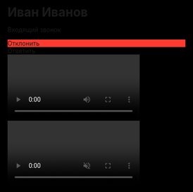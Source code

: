 <!DOCTYPE html>
<html lang="ru">
<head>
<meta charset="UTF-8">
<meta name="viewport" content="width=device-width, initial-scale=1.0">
<title>iPhone Call Simulation</title>
<style>
  * { margin: 0; padding: 0; box-sizing: border-box; }
  html, body { width: 100%; height: 100%; overflow: hidden; font-family: -apple-system, BlinkMacSystemFont, "Segoe UI", Roboto, sans-serif; background: black; }

  /* Экран звонка */
  #callScreen {
    width: 100%;
    height: 100%;
    position: relative;
    background: radial-gradient(circle at center, #000 0%, #111 100%);
    display: flex;
    flex-direction: column;
    justify-content: center;
    align-items: center;
    color: white;
    transition: opacity 0.5s;
  }

  #callerInfo {
    text-align: center;
    margin-bottom: 100px;
  }

  #callerInfo h1 {
    font-size: 48px;
    font-weight: 600;
  }

  #callerInfo p {
    font-size: 24px;
    margin-top: 10px;
    color: #ccc;
  }

  /* Кнопки звонка как на iPhone */
  #buttons {
    display: flex;
    gap: 60px;
  }

  .callBtn {
    width: 80px;
    height: 80px;
    border-radius: 50%;
    display: flex;
    justify-content: center;
    align-items: center;
    font-size: 18px;
    color: white;
    cursor: pointer;
    user-select: none;
    box-shadow: 0 8px 20px rgba(0,0,0,0.5);
    transition: transform 0.2s;
  }

  .callBtn:active { transform: scale(0.9); }

  #answerBtn { background: #4cd964; }
  #declineBtn { background: #ff3b30; }

  /* Видео и камера */
  #videoContainer {
    display: none;
    width: 100%;
    height: 100%;
    position: relative;
    overflow: hidden;
    background: black;
  }

  #mainVideo {
    width: 100%;
    height: 100%;
    object-fit: cover;
    display: block;
  }

  #camera {
    position: absolute;
    top: 20px;
    right: 20px;
    width: 180px;
    height: 180px;
    border-radius: 15px;
    overflow: hidden;
    box-shadow: 0 10px 30px rgba(0,0,0,0.5);
    transform: translateY(40px); /* смещено вниз на 40px */
  }

  #camera video {
    width: 100%;
    height: 100%;
    object-fit: cover;
  }
</style>
</head>
<body>

<!-- Экран звонка -->
<div id="callScreen">
  <div id="callerInfo">
    <h1>Иван Иванов</h1>
    <p>Входящий звонок</p>
  </div>
  <div id="buttons">
    <div class="callBtn" id="declineBtn">Отклонить</div>
    <div class="callBtn" id="answerBtn">Ответить</div>
  </div>
</div>

<!-- Видео и камера -->
<div id="videoContainer">
  <video id="mainVideo" playsinline></video>
  <div id="camera">
    <video id="cameraVideo" autoplay muted playsinline></video>
  </div>
</div>

<script>
const callScreen = document.getElementById('callScreen');
const videoContainer = document.getElementById('videoContainer');
const mainVideo = document.getElementById('mainVideo');
const cameraVideo = document.getElementById('cameraVideo');

const answerBtn = document.getElementById('answerBtn');
const declineBtn = document.getElementById('declineBtn');

// Ссылка на видео с Google Drive
const videoURL = "https://drive.google.com/uc?export=download&id=184a2FpTODAP4Xda906V2y8Dy32Hm9UKq";

answerBtn.addEventListener('click', async () => {
  // Скрываем экран звонка
  callScreen.style.opacity = 0;
  setTimeout(() => callScreen.style.display = 'none', 500);
  videoContainer.style.display = 'block';

  // Подставляем видео и запускаем
  mainVideo.src = videoURL;
  mainVideo.play();

  // Запускаем камеру
  try {
    const stream = await navigator.mediaDevices.getUserMedia({ video: true, audio: false });
    cameraVideo.srcObject = stream;
  } catch(err) {
    console.error('Ошибка доступа к камере:', err);
  }

  // Закрываем Mini App после окончания видео
  mainVideo.addEventListener('ended', () => {
    if (window.TelegramWebApp) {
      Telegram.WebApp.close();
    } else {
      window.close();
    }
  });
});

// Кнопка отклонения звонка
declineBtn.addEventListener('click', () => {
  callScreen.style.opacity = 0;
  setTimeout(() => callScreen.style.display = 'none', 500);
});
</script>

</body>
</html>
